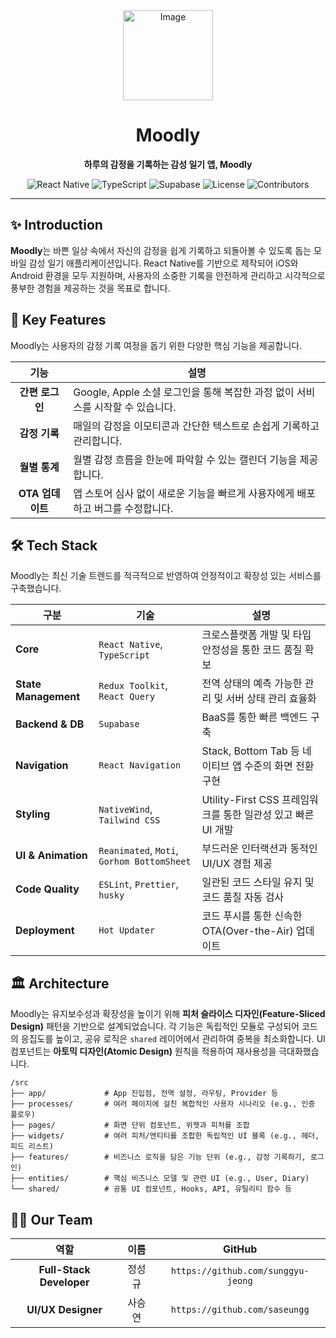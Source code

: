 <div align="center">

<img width="144" height="144" alt="Image" src="https://github.com/user-attachments/assets/c80f8bfb-2fc6-4dab-a7b2-b2c44b86f87c" />

# Moodly

**하루의 감정을 기록하는 감성 일기 앱, Moodly**

<p>
  <img alt="React Native" src="https://img.shields.io/badge/React%20Native-0.79.1-61DAFB?logo=react&logoColor=black"/>
  <img alt="TypeScript" src="https://img.shields.io/badge/TypeScript-5.8.3-3178C6?logo=typescript&logoColor=white"/>
  <img alt="Supabase" src="https://img.shields.io/badge/Supabase-BaaS-3ECF8E?logo=supabase&logoColor=white"/>
  <img alt="License" src="https://img.shields.io/badge/license-MIT-green.svg"/>
  <img alt="Contributors" src="https://img.shields.io/badge/contributors-2-orange.svg"/>
</p>

</div>

---

## ✨ Introduction
**Moodly**는 바쁜 일상 속에서 자신의 감정을 쉽게 기록하고 되돌아볼 수 있도록 돕는 모바일 감성 일기 애플리케이션입니다. React Native를 기반으로 제작되어 iOS와 Android 환경을 모두 지원하며, 사용자의 소중한 기록을 안전하게 관리하고 시각적으로 풍부한 경험을 제공하는 것을 목표로 합니다.

## 🚀 Key Features
Moodly는 사용자의 감정 기록 여정을 돕기 위한 다양한 핵심 기능을 제공합니다.

| 기능 | 설명 |
|:---:|---|
| **간편 로그인** | Google, Apple 소셜 로그인을 통해 복잡한 과정 없이 서비스를 시작할 수 있습니다. |
| **감정 기록** | 매일의 감정을 이모티콘과 간단한 텍스트로 손쉽게 기록하고 관리합니다. |
| **월별 통계** | 월별 감정 흐름을 한눈에 파악할 수 있는 캘린더 기능을 제공합니다. |
| **OTA 업데이트** | 앱 스토어 심사 없이 새로운 기능을 빠르게 사용자에게 배포하고 버그를 수정합니다. |

## 🛠️ Tech Stack
Moodly는 최신 기술 트렌드를 적극적으로 반영하여 안정적이고 확장성 있는 서비스를 구축했습니다.

| 구분 | 기술 | 설명 |
| --- | --- | --- |
| **Core** | `React Native`, `TypeScript` | 크로스플랫폼 개발 및 타입 안정성을 통한 코드 품질 확보 |
| **State Management** | `Redux Toolkit`, `React Query` | 전역 상태의 예측 가능한 관리 및 서버 상태 관리 효율화 |
| **Backend & DB** | `Supabase` | BaaS를 통한 빠른 백엔드 구축 |
| **Navigation**| `React Navigation` | Stack, Bottom Tab 등 네이티브 앱 수준의 화면 전환 구현 |
| **Styling** | `NativeWind`, `Tailwind CSS` | Utility-First CSS 프레임워크를 통한 일관성 있고 빠른 UI 개발 |
| **UI & Animation** | `Reanimated`, `Moti`, `Gorhom BottomSheet` | 부드러운 인터랙션과 동적인 UI/UX 경험 제공 |
| **Code Quality** | `ESLint`, `Prettier`, `husky` | 일관된 코드 스타일 유지 및 코드 품질 자동 검사 |
| **Deployment** | `Hot Updater` | 코드 푸시를 통한 신속한 OTA(Over-the-Air) 업데이트 |

## 🏛️ Architecture
Moodly는 유지보수성과 확장성을 높이기 위해 **피처 슬라이스 디자인(Feature-Sliced Design)** 패턴을 기반으로 설계되었습니다. 각 기능은 독립적인 모듈로 구성되어 코드의 응집도를 높이고, 공유 로직은 `shared` 레이어에서 관리하여 중복을 최소화합니다. UI 컴포넌트는 **아토믹 디자인(Atomic Design)** 원칙을 적용하여 재사용성을 극대화했습니다.

```
/src
├── app/             # App 진입점, 전역 설정, 라우팅, Provider 등
├── processes/       # 여러 페이지에 걸친 복합적인 사용자 시나리오 (e.g., 인증 플로우)
├── pages/           # 화면 단위 컴포넌트, 위젯과 피처를 조합
├── widgets/         # 여러 피처/엔티티를 조합한 독립적인 UI 블록 (e.g., 헤더, 피드 리스트)
├── features/        # 비즈니스 로직을 담은 기능 단위 (e.g., 감정 기록하기, 로그인)
├── entities/        # 핵심 비즈니스 모델 및 관련 UI (e.g., User, Diary)
└── shared/          # 공통 UI 컴포넌트, Hooks, API, 유틸리티 함수 등
```

## 🧑‍💻 Our Team

| 역할 | 이름 | GitHub |
| :---: | :---: | :---: |
| **Full-Stack Developer** |정성규 | `https://github.com/sunggyu-jeong` |
| **UI/UX Designer** |사승연 | `https://github.com/saseungg` |

